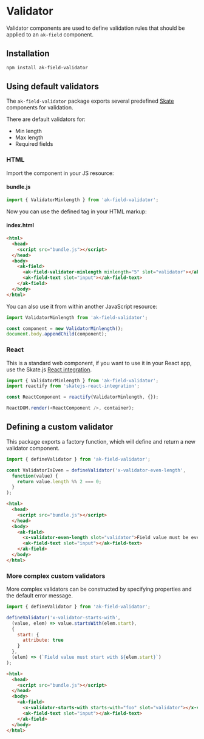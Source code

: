 # Validator

Validator components are used to define validation rules that should be applied to an `ak-field` component.

## Installation

```sh
npm install ak-field-validator
```

## Using default validators

The `ak-field-validator` package exports several predefined [Skate](https://github.com/skatejs/skatejs) components for validation.

There are default validators for:

* Min length
* Max length
* Required fields

### HTML

Import the component in your JS resource:

#### bundle.js

```js
import { ValidatorMinlength } from 'ak-field-validator';
```

Now you can use the defined tag in your HTML markup:

#### index.html

```html
<html>
  <head>
    <script src="bundle.js"></script>
  </head>
  <body>
    <ak-field>
      <ak-field-validator-minlength minlength="5" slot="validator"></ak-field-validator-minlength>
      <ak-field-text slot="input"></ak-field-text>
    </ak-field>
  </body>
</html>
```

You can also use it from within another JavaScript resource:

```js
import ValidatorMinlength from 'ak-field-validator';

const component = new ValidatorMinlength();
document.body.appendChild(component);
```

### React

This is a standard web component, if you want to use it in your React app, use the Skate.js [React integration](https://github.com/webcomponents/react-integration).

```js
import { ValidatorMinlength } from 'ak-field-validator';
import reactify from 'skatejs-react-integration';

const ReactComponent = reactify(ValidatorMinlength, {});

ReactDOM.render(<ReactComponent />, container);
```

## Defining a custom validator

This package exports a factory function, which will define and return a new validator component.

```js
import { defineValidator } from 'ak-field-validator';

const ValidatorIsEven = defineValidator('x-validator-even-length', 
  function(value) {
    return value.length %% 2 === 0;
  }
);
```

```html
<html>
  <head>
    <script src="bundle.js"></script>
  </head>
  <body>
    <ak-field>
      <x-validator-even-length slot="validator">Field value must be even</x-validator-even-length>
      <ak-field-text slot="input"></ak-field-text>
    </ak-field>
  </body>
</html>
```

### More complex custom validators

More complex validators can be constructed by specifying properties and the default error message.

```js
import { defineValidator } from 'ak-field-validator';

defineValidator('x-validator-starts-with',
  (value, elem) => value.startsWith(elem.start),
  {
    start: {
      attribute: true
    }
  },
  (elem) => (`Field value must start with ${elem.start}`)
);
```

```html
<html>
  <head>
    <script src="bundle.js"></script>
  </head>
  <body>
    <ak-field>
      <x-validator-starts-with starts-with="foo" slot="validator"></x-validator-starts-with>
      <ak-field-text slot="input"></ak-field-text>
    </ak-field>
  </body>
</html>
```
